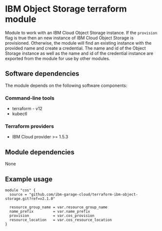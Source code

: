 # IBM Object Storage terraform module

Module to work with an IBM Cloud Object Storage instance. If the `provision` flag is true then an new instance of IBM Cloud Object Storage is provisioned. Otherwise, the module will find an existing instance with the provided name and create a credential. The name and id of the Object Storage instance as well as the name and id of the credential instance are exported from the module for use by other modules.

## Software dependencies

The module depends on the following software components:

### Command-line tools

- terraform - v12
- kubectl

### Terraform providers

- IBM Cloud provider >= 1.5.3

## Module dependencies

None

## Example usage

```hcl-terraform
module "cos" {
  source = "github.com/ibm-garage-cloud/terraform-ibm-object-storage.git?ref=v2.1.0"

  resource_group_name = var.resource_group_name
  name_prefix         = var.name_prefix
  provision           = var.cos_provision
  resource_location   = var.cos_resource_location
}
```

